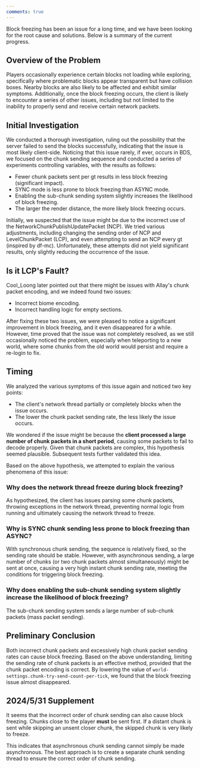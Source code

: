 ```yaml
---
comments: true
---
```


Block freezing has been an issue for a long time, and we have been looking for the root cause and solutions. Below is a
summary of the current progress.

## Overview of the Problem

Players occasionally experience certain blocks not loading while exploring, specifically where problematic blocks appear
transparent but have collision boxes. Nearby blocks are also likely to be affected and exhibit similar symptoms.
Additionally, once the block freezing occurs, the client is likely to encounter a series of other issues, including but
not limited to the inability to properly send and receive certain network packets.

## Initial Investigation

We conducted a thorough investigation, ruling out the possibility that the server failed to send the blocks
successfully, indicating that the issue is most likely client-side. Noticing that this issue rarely, if ever, occurs in
BDS, we focused on the chunk sending sequence and conducted a series of experiments controlling variables, with the
results as follows:

- Fewer chunk packets sent per gt results in less block freezing (significant impact).
- SYNC mode is less prone to block freezing than ASYNC mode.
- Enabling the sub-chunk sending system slightly increases the likelihood of block freezing.
- The larger the render distance, the more likely block freezing occurs.

Initially, we suspected that the issue might be due to the incorrect use of the NetworkChunkPublishUpdatePacket (NCP).
We tried various adjustments, including changing the sending order of NCP and LevelChunkPacket (LCP), and even
attempting to send an NCP every gt (inspired by df-mc). Unfortunately, these attempts did not yield significant results,
only slightly reducing the occurrence of the issue.

## Is it LCP's Fault?

Cool_Loong later pointed out that there might be issues with Allay's chunk packet encoding, and we indeed found two
issues:

- Incorrect biome encoding.
- Incorrect handling logic for empty sections.

After fixing these two issues, we were pleased to notice a significant improvement in block freezing, and it even
disappeared for a while. However, time proved that the issue was not completely resolved, as we still occasionally
noticed the problem, especially when teleporting to a new world, where some chunks from the old world would persist and
require a re-login to fix.

## Timing

We analyzed the various symptoms of this issue again and noticed two key points:

- The client's network thread partially or completely blocks when the issue occurs.
- The lower the chunk packet sending rate, the less likely the issue occurs.

We wondered if the issue might be because the **client processed a large number of chunk packets in a short period**,
causing some packets to fail to decode properly. Given that chunk packets are complex, this hypothesis seemed plausible.
Subsequent tests further validated this idea.

Based on the above hypothesis, we attempted to explain the various phenomena of this issue:

### Why does the network thread freeze during block freezing?

As hypothesized, the client has issues parsing some chunk packets, throwing exceptions in the network thread, preventing
normal logic from running and ultimately causing the network thread to freeze.

### Why is SYNC chunk sending less prone to block freezing than ASYNC?

With synchronous chunk sending, the sequence is relatively fixed, so the sending rate should be stable. However, with
asynchronous sending, a large number of chunks (or two chunk packets almost simultaneously) might be sent at once,
causing a very high instant chunk sending rate, meeting the conditions for triggering block freezing.

### Why does enabling the sub-chunk sending system slightly increase the likelihood of block freezing?

The sub-chunk sending system sends a large number of sub-chunk packets (mass packet sending).

## Preliminary Conclusion

Both incorrect chunk packets and excessively high chunk packet sending rates can cause block freezing. Based on the
above understanding, limiting the sending rate of chunk packets is an effective method, provided that the chunk packet
encoding is correct. By lowering the value of `world-settings.chunk-try-send-count-per-tick`, we found that the block
freezing issue almost disappeared.

## 2024/5/31 Supplement

It seems that the incorrect order of chunk sending can also cause block freezing. Chunks close to the player **must** be
sent first. If a distant chunk is sent while skipping an unsent closer chunk, the skipped chunk is very likely to
freeze.

This indicates that asynchronous chunk sending cannot simply be made asynchronous. The best approach is to create a
separate chunk sending thread to ensure the correct order of chunk sending.
